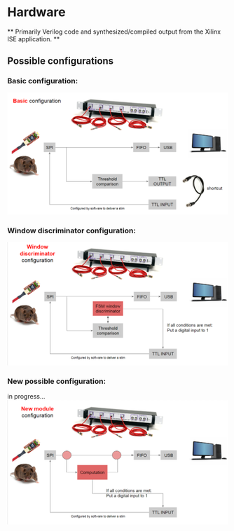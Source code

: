 # Hardware

** Primarily Verilog code and synthesized/compiled output from the Xilinx ISE application. **

## Possible configurations
### Basic configuration:
![alt text](../doc/Images/basic_config_fpga.PNG)



### Window discriminator configuration:
![alt text](../doc/Images/basic_window_fpga.PNG)


### New possible configuration:
in progress...
![alt text](../doc/Images/new_module_fpga.PNG)
